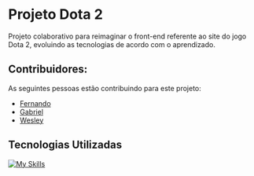 # Projeto Dota 2

Projeto colaborativo para reimaginar o front-end referente ao site do jogo Dota 2, evoluindo as tecnologias de acordo com o aprendizado.

## Contribuidores:

As seguintes pessoas estão contribuindo para este projeto:
- [Fernando](https://github.com/FernandoProjetosGitHub)
- [Gabriel](https://github.com/arkfiend)
- [Wesley](https://github.com/wesleyjp)

## Tecnologias Utilizadas

[![My Skills](https://skillicons.dev/icons?i=js,html,css)](https://skillicons.dev)
